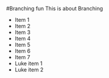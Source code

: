 #Branching fun
This is about Branching

* Item 1
* Item 2
* Item 3
* Item 4
* Item 5
* Item 6
* Item 7
* Luke item 1
* Luke item 2
